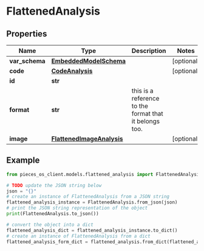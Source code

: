 # FlattenedAnalysis


## Properties

Name | Type | Description | Notes
------------ | ------------- | ------------- | -------------
**var_schema** | [**EmbeddedModelSchema**](EmbeddedModelSchema) |  | [optional] 
**code** | [**CodeAnalysis**](CodeAnalysis) |  | [optional] 
**id** | **str** |  | 
**format** | **str** | this is a reference to the format that it belongs too. | 
**image** | [**FlattenedImageAnalysis**](FlattenedImageAnalysis) |  | [optional] 

## Example

```python
from pieces_os_client.models.flattened_analysis import FlattenedAnalysis

# TODO update the JSON string below
json = "{}"
# create an instance of FlattenedAnalysis from a JSON string
flattened_analysis_instance = FlattenedAnalysis.from_json(json)
# print the JSON string representation of the object
print(FlattenedAnalysis.to_json())

# convert the object into a dict
flattened_analysis_dict = flattened_analysis_instance.to_dict()
# create an instance of FlattenedAnalysis from a dict
flattened_analysis_form_dict = flattened_analysis.from_dict(flattened_analysis_dict)
```


